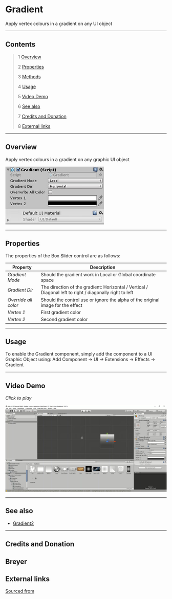 # Gradient

Apply vertex colours in a gradient on any UI object

<!--![](Images/ Game Image.jpg)-->

---------

## Contents

> 1 [Overview](#overview)
>
> 2 [Properties](#properties)
>
> 3 [Methods](#methods)
>
> 4 [Usage](#usage)
>
> 5 [Video Demo](#video-demo)
>
> 6 [See also](#see-also)
>
> 7 [Credits and Donation](#credits-and-donation)
>
> 8 [External links](#external-links)

---------

## Overview

Apply vertex colours in a gradient on any graphic UI object

![](Images/GradientInspector.jpg)

---------

## Properties

The properties of the Box Slider control are as follows:

Property | Description
|-|-|
*Gradient Mode*|Should the gradient work in Local or Global coordinate space
*Gradient Dir*|The direction of the gradient: Horizontal / Vertical / Diagonal left to right / diagonally right to left
*Override all color*|Should the control use or ignore the alpha of the original image for the effect
*Vertex 1*|First gradient color
*Vertex 2*|Second gradient color

---------

## Usage

To enable the Gradient component, simply add the component to a UI Graphic Object using:
Add Component -> UI -> Extensions -> Effects -> Gradient

---------

## Video Demo

*Click to play*

[![Gradient Demo](Images/GradientDemo.jpg)](Images/GradientDemo.mp4 "Gradient Demo")

---------

## See also

* [Gradient2](/Controls.md/Gradient2)

---------

## Credits and Donation

Breyer
---------

## External links

[Sourced from](http://forum.unity3d.com/threads/scripts-useful-4-6-scripts-collection.264161/#post-1780095)
